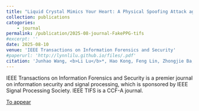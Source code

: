 ```yaml
---
title: "Liquid Crystal Mimics Your Heart: A Physical Spoofing Attack against PPG-based Systems"
collection: publications
catogories: 
    - journal
permalink: /publication/2025-08-journal-FakePPG-tifs
#excerpt: ''
date: 2025-08-10
venue: 'IEEE Transactions on Information Forensics and Security'
#paperurl: 'http://lynnlilu.github.io/files/.pdf'
citation: 'Junhao Wang, <b>Li Lu</b>*, Hao Kong, Feng Lin, Zhongjie Ba, Kui Ren. &quot;Liquid Crystal Mimics Your Heart: A Physical Spoofing Attack against PPG-based Systems.&quot; <i>IEEE Transactions on Information Forensics and Security</i>. 2025. doi: 10.1109/TIFS.2025.3598472.'
---
```


IEEE Transactions on Information Forensics and Security is a premier journal on information security and signal processing, which is sponsored by IEEE Signal Processing Society. IEEE TIFS is a CCF-A journal.


[To appear](https://www.doi.org/10.1109/TIFS.2025.3598472)
